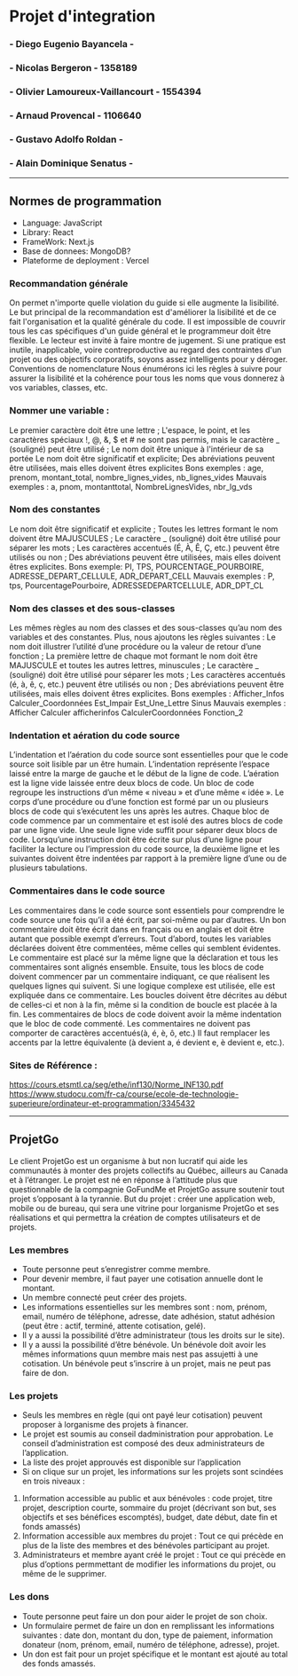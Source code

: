 #  Projet d'integration
### - Diego Eugenio Bayancela - 
### - Nicolas Bergeron - 1358189
### - Olivier Lamoureux-Vaillancourt - 1554394
### - Arnaud Provencal - 1106640
### - Gustavo Adolfo Roldan - 
### - Alain Dominique Senatus - 

***
## Normes de programmation
- Language: JavaScript
- Library: React
- FrameWork: Next.js
- Base de donnees: MongoDB?
- Plateforme de deployment : Vercel

### Recommandation générale 
On permet n'importe quelle violation du guide si elle augmente la lisibilité. Le but principal de la recommandation est d'améliorer la lisibilité et de ce fait l'organisation et la qualité générale du code. Il est impossible de couvrir tous les cas spécifiques d'un guide général et le programmeur doit être flexible. Le lecteur est invité à faire montre de jugement. Si une pratique est inutile, inapplicable, voire contreproductive au regard des contraintes d'un projet ou des objectifs corporatifs, soyons assez intelligents pour y déroger.
Conventions de nomenclature 
Nous énumérons ici les règles à suivre pour assurer la lisibilité et la cohérence pour tous les noms que vous donnerez à vos variables, classes, etc.

### Nommer une variable :  
Le premier caractère doit être une lettre ; 
L'espace, le point, et les caractères spéciaux !, @, &, $ et # ne sont pas permis, mais le caractère _ (souligné) peut être utilisé ; 
 Le nom doit être unique à l'intérieur de sa portée
Le nom doit être significatif et explicite; 
Des abréviations peuvent être utilisées, mais elles doivent êtres explicites
Bons exemples : age, prenom, montant_total, nombre_lignes_vides, nb_lignes_vides 
Mauvais exemples : a, pnom, montanttotal, NombreLignesVides, nbr_lg_vds

### Nom des constantes 
Le nom doit être significatif et explicite ; 
Toutes les lettres formant le nom doivent être MAJUSCULES ; 
 Le caractère _ (souligné) doit être utilisé pour séparer les mots ; 
 Les caractères accentués (É, À, Ê, Ç, etc.) peuvent être utilisés ou non ; 
 Des abréviations peuvent être utilisées, mais elles doivent êtres explicites.
Bons exemple: PI, TPS, POURCENTAGE_POURBOIRE, ADRESSE_DEPART_CELLULE, ADR_DEPART_CELL 
Mauvais exemples : P, tps, PourcentagePourboire, ADRESSEDEPARTCELLULE, ADR_DPT_CL


### Nom des classes et des sous-classes
Les mêmes règles au nom des classes et des sous-classes qu’au nom des variables et des constantes. Plus, nous ajoutons les règles suivantes :
Le nom doit illustrer l’utilité d’une procédure ou la valeur de retour d’une fonction ; 
La première lettre de chaque mot formant le nom doit être MAJUSCULE et toutes les autres lettres, minuscules ; 
Le caractère _ (souligné) doit être utilisé pour séparer les mots ; 
Les caractères accentués (é, à, ê, ç, etc.) peuvent être utilisés ou non ; 
 Des abréviations peuvent être utilisées, mais elles doivent êtres explicites.
Bons exemples : Afficher_Infos Calculer_Coordonnées Est_Impair Est_Une_Lettre Sinus 
Mauvais exemples : Afficher Calculer afficherinfos CalculerCoordonnées Fonction_2

### Indentation et aération du code source 
L’indentation et l’aération du code source sont essentielles pour que le code source soit lisible par un être humain. L’indentation représente l’espace laissé entre la marge de gauche et le début de la ligne de code. 
L’aération est la ligne vide laissée entre deux blocs de code. Un bloc de code regroupe les instructions d’un même « niveau » et d’une même « idée ». Le corps d’une procédure ou d’une fonction est formé par un ou plusieurs blocs de code qui s’exécutent les uns après les autres. 
Chaque bloc de code commence par un commentaire et est isolé des autres blocs de code par une ligne vide. Une seule ligne vide suffit pour séparer deux blocs de code.
Lorsqu’une instruction doit être écrite sur plus d’une ligne pour faciliter la lecture ou l’impression du code source, la deuxième ligne et les suivantes doivent être indentées par rapport à la première ligne d’une ou de plusieurs tabulations.	

### Commentaires dans le code source 
Les commentaires dans le code source sont essentiels pour comprendre le code source une fois qu’il a été écrit, par soi-même ou par d’autres. Un bon commentaire doit être écrit dans en français ou en anglais et doit être autant que possible exempt d’erreurs. 
Tout d’abord, toutes les variables déclarées doivent être commentées, même celles qui semblent évidentes. Le commentaire est placé sur la même ligne que la déclaration et tous les commentaires sont alignés ensemble. Ensuite, tous les blocs de code doivent commencer par un commentaire indiquant, ce que réalisent les quelques lignes qui suivent. Si une logique complexe est utilisée, elle est expliquée dans ce commentaire. Les boucles doivent être décrites au début de celles-ci et non à la fin, même si la condition de boucle est placée à la fin. Les commentaires de blocs de code doivent avoir la même indentation que le bloc de code commenté. 
Les commentaires ne doivent pas comporter de caractères accentués(à, é, è, ô, etc.) Il faut remplacer les accents par la lettre équivalente (à devient a, é devient e, è devient e, etc.).

### Sites de Référence : 
https://cours.etsmtl.ca/seg/ethe/inf130/Norme_INF130.pdf
https://www.studocu.com/fr-ca/course/ecole-de-technologie-superieure/ordinateur-et-programmation/3345432



***

## ProjetGo
Le client ProjetGo est un organisme à but non lucratif qui aide les communautés à monter des projets collectifs au
Québec, ailleurs au Canada et à l’étranger. Le projet est né en réponse à l’attitude plus que questionnable de la
compagnie GoFundMe et ProjetGo assure soutenir tout projet s’opposant à la tyrannie.
But du projet : créer une application web, mobile ou de bureau, qui sera une vitrine pour lorganisme ProjetGo et
ses réalisations et qui permettra la création de comptes utilisateurs et de projets.
### Les membres
- Toute personne peut s’enregistrer comme membre.
- Pour devenir membre, il faut payer une cotisation annuelle dont le montant.
- Un membre connecté peut créer des projets.
- Les informations essentielles sur les membres sont : nom, prénom, email, numéro de téléphone, adresse, date
adhésion, statut adhésion (peut être : actif, terminé, attente cotisation, gelé).
- Il y a aussi la possibilité d’être administrateur (tous les droits sur le site).
- Il y a aussi la possibilité d’être bénévole. Un bénévole doit avoir les mêmes informations quun membre mais
nest pas assujetti à une cotisation. Un bénévole peut s’inscrire à un projet, mais ne peut pas faire de don.
### Les projets
- Seuls les membres en règle (qui ont payé leur cotisation) peuvent proposer à lorganisme des projets à financer.
- Le projet est soumis au conseil dadministration pour approbation. Le conseil d’administration est composé
des deux administrateurs de l’application.
- La liste des projet approuvés est disponible sur l’application
- Si on clique sur un projet, les informations sur les projets sont scindées en trois niveaux :
1. Information accessible au public et aux bénévoles : code projet, titre projet, description courte, sommaire
du projet (décrivant son but, ses objectifs et ses bénéfices escomptés), budget, date début, date fin et
fonds amassés)
2. Information accessible aux membres du projet : Tout ce qui précède en plus de la liste des membres et
des bénévoles participant au projet.
3. Administrateurs et membre ayant créé le projet : Tout ce qui précède en plus d’options permmettant de
modifier les informations du projet, ou même de le supprimer.
### Les dons
- Toute personne peut faire un don pour aider le projet de son choix.
- Un formulaire permet de faire un don en remplissant les informations suivantes : date don, montant du
don, type de paiement, information donateur (nom, prénom, email, numéro de téléphone, adresse), projet.
- Un don est fait pour un projet spécifique et le montant est ajouté au total des fonds amassés.

